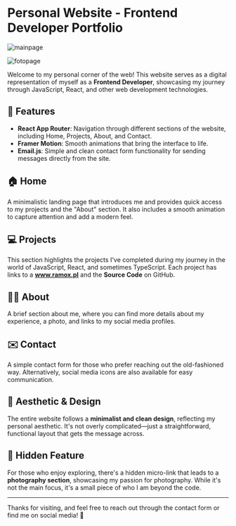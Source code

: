 # Personal Website - Frontend Developer Portfolio
![mainpage](https://github.com/user-attachments/assets/9718435e-129b-41fe-b329-ad66655b87dd)

![fotopage](https://github.com/user-attachments/assets/1ddff19e-6aca-4f2a-99b4-fd15d375822b)


Welcome to my personal corner of the web! This website serves as a digital representation of myself as a **Frontend Developer**, showcasing my journey through JavaScript, React, and other web development technologies.

## 🌟 Features

- **React App Router**: Navigation through different
sections of the website, including Home, Projects, About, and Contact.
- **Framer Motion**: Smooth animations that bring the interface to life.
- **Email.js**: Simple and clean contact form functionality for sending messages directly from the site.

## 🏠 Home
A minimalistic landing page that introduces me and provides quick access to my projects and the "About" section. It also includes a smooth animation to capture attention and add a modern feel.

## 💻 Projects
This section highlights the projects I've completed during my journey in the world of JavaScript, React, and sometimes TypeScript. Each project has links to a **www.ramox.pl** and the **Source Code** on GitHub.

## 🙋‍♂️ About
A brief section about me, where you can find more details about my experience, a photo, and links to my social media profiles.

## ✉️ Contact
A simple contact form for those who prefer reaching out the old-fashioned way. Alternatively, social media icons are also available for easy communication.

## 🎨 Aesthetic & Design
The entire website follows a **minimalist and clean design**, reflecting my personal aesthetic. It's not overly complicated—just a straightforward, functional layout that gets the message across.

## 📸 Hidden Feature
For those who enjoy exploring, there's a hidden micro-link that leads to a **photography section**, showcasing my passion for photography. While it's not the main focus, it's a small piece of who I am beyond the code.

---

Thanks for visiting, and feel free to reach out through the contact form or find me on social media! 🚀
